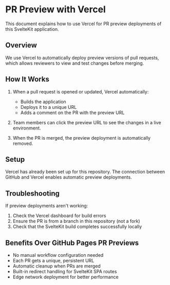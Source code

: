 # PR Preview with Vercel

This document explains how to use Vercel for PR preview deployments of this SvelteKit application.

## Overview

We use Vercel to automatically deploy preview versions of pull requests, which allows reviewers to view and test changes before merging.

## How It Works

1. When a pull request is opened or updated, Vercel automatically:

   - Builds the application
   - Deploys it to a unique URL
   - Adds a comment on the PR with the preview URL

2. Team members can click the preview URL to see the changes in a live environment.

3. When the PR is merged, the preview deployment is automatically removed.

## Setup

Vercel has already been set up for this repository. The connection between GitHub and Vercel enables automatic preview deployments.

## Troubleshooting

If preview deployments aren't working:

1. Check the Vercel dashboard for build errors
2. Ensure the PR is from a branch in this repository (not a fork)
3. Check that the SvelteKit build completes successfully locally

## Benefits Over GitHub Pages PR Previews

- No manual workflow configuration needed
- Each PR gets a unique, persistent URL
- Automatic cleanup when PRs are merged
- Built-in redirect handling for SvelteKit SPA routes
- Edge network deployment for better performance
